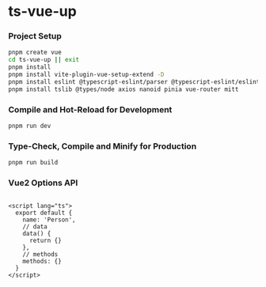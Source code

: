 # ts-vue-up

### Project Setup

```sh
pnpm create vue
cd ts-vue-up || exit
pnpm install
pnpm install vite-plugin-vue-setup-extend -D
pnpm install eslint @typescript-eslint/parser @typescript-eslint/eslint-plugin --save-dev
pnpm install tslib @types/node axios nanoid pinia vue-router mitt
```

### Compile and Hot-Reload for Development

```sh
pnpm run dev
```

### Type-Check, Compile and Minify for Production

```sh
pnpm run build
```

### Vue2 Options API

```vue

<script lang="ts">
  export default {
    name: 'Person',
    // data
    data() {
      return {}
    },
    // methods
    methods: {}
  }
</script>
```
